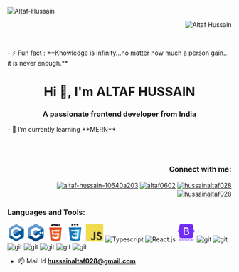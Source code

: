 <p align="left"> <img src="https://komarev.com/ghpvc/?username=iamaltaf786" alt="Altaf-Hussain" /> </p>

<p align="right">
  <img alt="Altaf Hussain" src="https://user-images.githubusercontent.com/58109796/233058941-9dd6c50a-a5ea-45fd-b788-c3bb8e00bffe.gif">
</p><br>
<p>- ⚡ Fun fact : **Knowledge is infinity...no matter how much a person gain... it is never enough.**</p>


<h1 align="center">Hi 👋, I'm ALTAF HUSSAIN</h1>
<h3 align="center">A passionate frontend developer from India</h3>

<p>
  - 🌱 I’m currently learning **MERN**
</p>
<!--Comment-->
<!-- - 📄 My CV(Resume) [Click Me](https://drive.google.com/file/d/1LafUmbCr6Jl7FyoY324CoF2eIspD3Vev/view?usp=sharing)
 -->

  <br/>
  <br/>
<h3 align="right">Connect with me:</h3>
<p align="right">
<a href="https://linkedin.com/in/altaf-hussain-10640a203" target="blank"><img align="center" src="https://raw.githubusercontent.com/rahuldkjain/github-profile-readme-generator/master/src/images/icons/Social/linked-in-alt.svg" alt="altaf-hussain-10640a203" height="30" width="40" /></a>
<!--<a href="https://instagram.com/yup_iam_altaf" target="blank"><img align="center" src="https://raw.githubusercontent.com/rahuldkjain/github-profile-readme-generator/master/src/images/icons/Social/instagram.svg" alt="yup_iam_altaf" height="30" width="40" /></a>-->
<a href="https://www.codechef.com/users/altaf0602" target="blank"><img align="center" src="https://cdn.jsdelivr.net/npm/simple-icons@3.1.0/icons/codechef.svg" alt="altaf0602" height="30" width="40" /></a>
<a href="https://www.leetcode.com/hussainaltaf028" target="blank"><img align="center" src="https://raw.githubusercontent.com/rahuldkjain/github-profile-readme-generator/master/src/images/icons/Social/leet-code.svg" alt="hussainaltaf028" height="30" width="40" /></a>
<a href="https://auth.geeksforgeeks.org/user/hussainaltaf028" target="blank"><img align="center" src="https://raw.githubusercontent.com/rahuldkjain/github-profile-readme-generator/master/src/images/icons/Social/geeks-for-geeks.svg" alt="hussainaltaf028" height="30" width="40" /></a>
</p>

<h3 align="left">Languages and Tools:</h3>
<p align="left">
  <!--     c  -->
    <img src="https://raw.githubusercontent.com/devicons/devicon/master/icons/c/c-original.svg" alt="c" width="40" height="40"/> 
  <!--   c++  -->
    <img src="https://raw.githubusercontent.com/devicons/devicon/master/icons/cplusplus/cplusplus-original.svg" alt="cplusplus" width="40" height="40"/> 
  <!--   html  -->
    <img src="https://raw.githubusercontent.com/devicons/devicon/master/icons/html5/html5-original-wordmark.svg" alt="html5" width="40" height="40"/> 
  <!--   css  -->
    <img src="https://raw.githubusercontent.com/devicons/devicon/master/icons/css3/css3-original-wordmark.svg" alt="css3" width="40" height="40"/> 
  <!--   js -->
    <img src="https://raw.githubusercontent.com/devicons/devicon/master/icons/javascript/javascript-original.svg" alt="javascript" width="40" height="40"/> 
  <!--   Ts -->
    <img src="https://www.vectorlogo.zone/logos/typescriptlang/typescriptlang-icon.svg" alt="Typescript" width="40" height="40"/> 
  <!--   React.js -->
    <img src="https://www.vectorlogo.zone/logos/reactjs/reactjs-icon.svg" alt="React.js" width="40" height="40"/> 
  <!--- Bootstrap-->
    <img src="https://raw.githubusercontent.com/devicons/devicon/master/icons/bootstrap/bootstrap-plain-wordmark.svg" alt="bootstrap" width="40" height="40"/>
  <!--   git  -->
    <img src="https://www.vectorlogo.zone/logos/git-scm/git-scm-icon.svg" alt="git" width="40" height="40"/>
  <!--   github  -->
    <img src="https://www.vectorlogo.zone/logos/github/github-tile.svg" alt="git" width="40" height="40"/>
  <!--   java  -->
    <img src="https://www.vectorlogo.zone/logos/java/java-vertical.svg" alt="git" width="40" height="40"/>
  <!--   sql  -->
    <img src="https://www.vectorlogo.zone/logos/sqlite/sqlite-icon.svg" alt="git" width="40" height="40"/>
  <!--   power bi  -->
    <img src="https://www.vectorlogo.zone/logos/microsoft_powerbi/microsoft_powerbi-ar21.svg" alt="git" width="90" height="40"/>
  <!--   vs code  -->
    <img src="https://www.vectorlogo.zone/logos/visualstudio_code/visualstudio_code-icon.svg" alt="git" width="40" height="40"/>
  <!--   mysql  -->
    <img src="https://www.vectorlogo.zone/logos/mysql/mysql-official.svg" alt="git" width="40" height="40"/>
    


  
</p>

- 📫 Mail Id **hussainaltaf028@gmail.com**

<!--

**iamaltaf786/iamaltaf786** is a ✨ _special_ ✨ repository because its `README.md` (this file) appears on your GitHub profile.

-->
